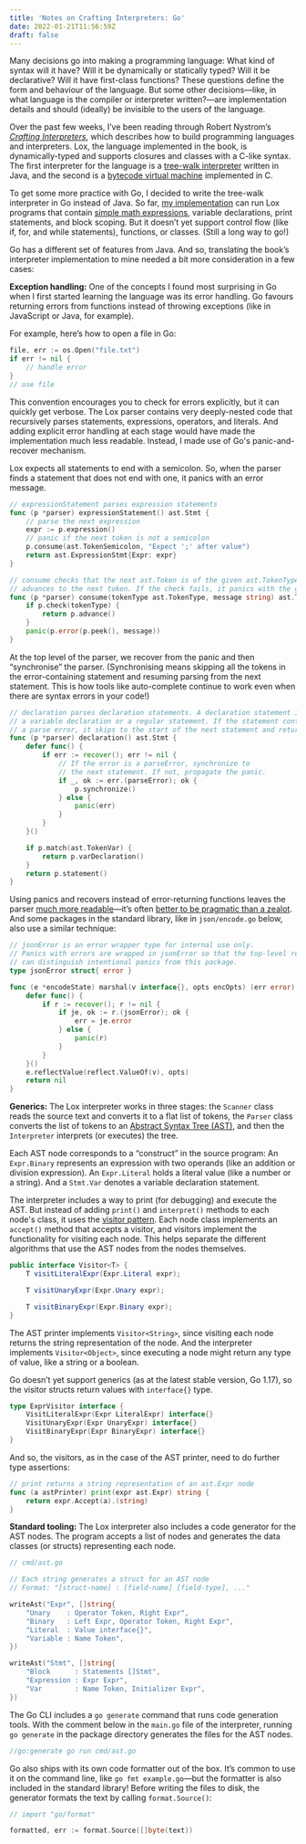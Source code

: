 ```yaml
---
title: 'Notes on Crafting Interpreters: Go'
date: 2022-01-21T11:56:59Z
draft: false
---
```


Many decisions go into making a programming language: What kind of syntax will it have? Will it be dynamically or statically typed? Will it be declarative? Will it have first-class functions? These questions define the form and behaviour of the language. But some other decisions—like, in what language is the compiler or interpreter written?—are implementation details and should (ideally) be invisible to the users of the language.

Over the past few weeks, I’ve been reading through Robert Nystrom’s [_Crafting Interpreters_](https://craftinginterpreters.com/), which describes how to build programming languages and interpreters. Lox, the language implemented in the book, is dynamically-typed and supports closures and classes with a C-like syntax. The first interpreter for the language is a [tree-walk interpreter](<https://en.wikipedia.org/wiki/Interpreter_(computing)#Abstract_syntax_tree_interpreters>) written in Java, and the second is a [bytecode virtual machine](<https://en.wikipedia.org/wiki/Interpreter_(computing)#Bytecode_interpreters>) implemented in C.

To get some more practice with Go, I decided to write the tree-walk interpreter in Go instead of Java. So far, [my implementation](https://github.com/chidiwilliams/glox) can run Lox programs that contain [simple math expressions](https://chidiwilliams.com/post/evaluator/), variable declarations, print statements, and block scoping. But it doesn’t yet support control flow (like if, for, and while statements), functions, or classes. (Still a long way to go!)

Go has a different set of features from Java. And so, translating the book’s interpreter implementation to mine needed a bit more consideration in a few cases:

**Exception handling:** One of the concepts I found most surprising in Go when I first started learning the language was its error handling. Go favours returning errors from functions instead of throwing exceptions (like in JavaScript or Java, for example).

For example, here’s how to open a file in Go:

```go
file, err := os.Open("file.txt")
if err != nil {
	// handle error
}
// use file
```

This convention encourages you to check for errors explicitly, but it can quickly get verbose. The Lox parser contains very deeply-nested code that recursively parses statements, expressions, operators, and literals. And adding explicit error handling at each stage would have made the implementation much less readable. Instead, I made use of Go's panic-and-recover mechanism.

Lox expects all statements to end with a semicolon. So, when the parser finds a statement that does not end with one, it panics with an error message.

```go
// expressionStatement parses expression statements
func (p *parser) expressionStatement() ast.Stmt {
	// parse the next expression
	expr := p.expression()
	// panic if the next token is not a semicolon
	p.consume(ast.TokenSemicolon, "Expect ';' after value")
	return ast.ExpressionStmt{Expr: expr}
}

// consume checks that the next ast.Token is of the given ast.TokenType and then
// advances to the next token. If the check fails, it panics with the given message.
func (p *parser) consume(tokenType ast.TokenType, message string) ast.Token {
	if p.check(tokenType) {
		return p.advance()
	}
	panic(p.error(p.peek(), message))
}
```

At the top level of the parser, we recover from the panic and then “synchronise” the parser. (Synchronising means skipping all the tokens in the error-containing statement and resuming parsing from the next statement. This is how tools like auto-complete continue to work even when there are syntax errors in your code!)

```go
// declaration parses declaration statements. A declaration statement is
// a variable declaration or a regular statement. If the statement contains
// a parse error, it skips to the start of the next statement and returns nil.
func (p *parser) declaration() ast.Stmt {
	defer func() {
		if err := recover(); err != nil {
			// If the error is a parseError, synchronize to
			// the next statement. If not, propagate the panic.
			if _, ok := err.(parseError); ok {
				p.synchronize()
			} else {
				panic(err)
			}
		}
	}()

	if p.match(ast.TokenVar) {
		return p.varDeclaration()
	}
	return p.statement()
}
```

Using panics and recovers instead of error-returning functions leaves the parser [much more readable](https://github.com/chidiwilliams/glox/compare/13e698fc2fec217afec7309e8fcde17dc5a1d683...0f43a66ec97e72e0278ab7792ff43a1ee20eda9d#diff-83eb8e32639d01cf443d6d8bde24c1c8be78766090d8c5f8586c36250cfedca6)—it’s often [better to be pragmatic than a zealot](https://eli.thegreenplace.net/2018/on-the-uses-and-misuses-of-panics-in-go/). And some packages in the standard library, like in `json/encode.go` below, also use a similar technique:

```go
// jsonError is an error wrapper type for internal use only.
// Panics with errors are wrapped in jsonError so that the top-level recover
// can distinguish intentional panics from this package.
type jsonError struct{ error }

func (e *encodeState) marshal(v interface{}, opts encOpts) (err error) {
	defer func() {
		if r := recover(); r != nil {
			if je, ok := r.(jsonError); ok {
				err = je.error
			} else {
				panic(r)
			}
		}
	}()
	e.reflectValue(reflect.ValueOf(v), opts)
	return nil
}
```

**Generics:** The Lox interpreter works in three stages: the `Scanner` class reads the source text and converts it to a flat list of tokens, the `Parser` class converts the list of tokens to an [Abstract Syntax Tree (AST)](https://en.wikipedia.org/wiki/Abstract_syntax_tree), and then the `Interpreter` interprets (or executes) the tree.

Each AST node corresponds to a “construct” in the source program: An `Expr.Binary` represents an expression with two operands (like an addition or division expression). An `Expr.Literal` holds a literal value (like a number or a string). And a `Stmt.Var` denotes a variable declaration statement.

The interpreter includes a way to print (for debugging) and execute the AST. But instead of adding `print()` and `interpret()` methods to each node's class, it uses the [visitor pattern](https://en.wikipedia.org/wiki/Visitor_pattern). Each node class implements an `accept()` method that accepts a visitor, and visitors implement the functionality for visiting each node. This helps separate the different algorithms that use the AST nodes from the nodes themselves.

```java
public interface Visitor<T> {
    T visitLiteralExpr(Expr.Literal expr);

    T visitUnaryExpr(Expr.Unary expr);

    T visitBinaryExpr(Expr.Binary expr);
}
```

The AST printer implements `Visitor<String>`, since visiting each node returns the string representation of the node. And the interpreter implements `Visitor<Object>`, since executing a node might return any type of value, like a string or a boolean.

Go doesn’t yet support generics (as at the latest stable version, Go 1.17), so the visitor structs return values with `interface{}` type.

```go
type ExprVisitor interface {
	VisitLiteralExpr(Expr LiteralExpr) interface{}
	VisitUnaryExpr(Expr UnaryExpr) interface{}
	VisitBinaryExpr(Expr BinaryExpr) interface{}
}
```

And so, the visitors, as in the case of the AST printer, need to do further type assertions:

```go
// print returns a string representation of an ast.Expr node
func (a astPrinter) print(expr ast.Expr) string {
	return expr.Accept(a).(string)
}
```

**Standard tooling:** The Lox interpreter also includes a code generator for the AST nodes. The program accepts a list of nodes and generates the data classes (or structs) representing each node.

```go
// cmd/ast.go

// Each string generates a struct for an AST node
// Format: "[struct-name] : [field-name] [field-type], ..."

writeAst("Expr", []string{
	"Unary    : Operator Token, Right Expr",
	"Binary   : Left Expr, Operator Token, Right Expr",
	"Literal  : Value interface{}",
	"Variable : Name Token",
})

writeAst("Stmt", []string{
	"Block      : Statements []Stmt",
	"Expression : Expr Expr",
	"Var        : Name Token, Initializer Expr",
})
```

The Go CLI includes a `go generate` command that runs code generation tools. With the comment below in the `main.go` file of the interpreter, running `go generate` in the package directory generates the files for the AST nodes.

```go
//go:generate go run cmd/ast.go
```

Go also ships with its own code formatter out of the box. It’s common to use it on the command line, like `go fmt example.go`—but the formatter is also included in the standard library! Before writing the files to disk, the generator formats the text by calling `format.Source()`:

```go
// import "go/format"

formatted, err := format.Source([]byte(text))
```
